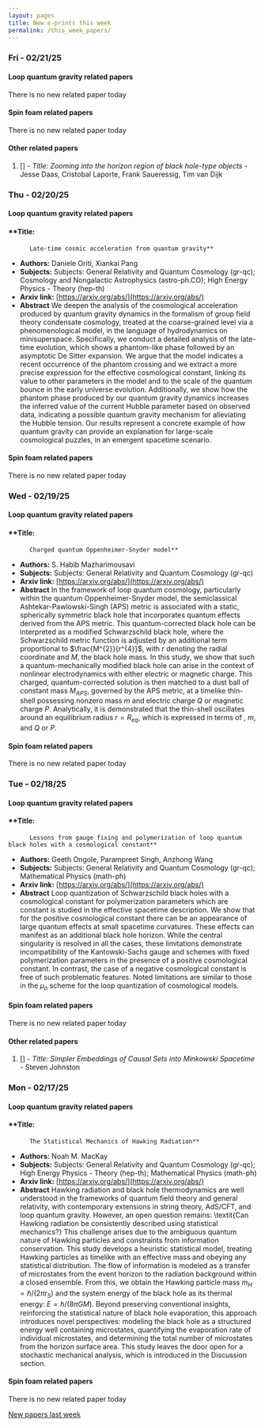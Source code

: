 ```yaml
---
layout: pages
title: New e-prints this week
permalink: /this_week_papers/
---
```




### Fri - 02/21/25

#### Loop quantum gravity related papers

There is no new related paper today 

#### Spin foam related papers

There is no new related paper today 



#### Other related papers

1. [[]](https://arxiv.org/abs/) - *Title:
          Zooming into the horizon region of black hole-type objects* - Jesse Daas, Cristobal Laporte, Frank Saueressig, Tim van Dijk



### Thu - 02/20/25

#### Loop quantum gravity related papers

#### **Title:
          Late-time cosmic acceleration from quantum gravity**
 - **Authors:** Daniele Oriti, Xiankai Pang
 - **Subjects:** Subjects:
General Relativity and Quantum Cosmology (gr-qc); Cosmology and Nongalactic Astrophysics (astro-ph.CO); High Energy Physics - Theory (hep-th)
 - **Arxiv link:** [https://arxiv.org/abs/](https://arxiv.org/abs/)
 - **Abstract**
 We deepen the analysis of the cosmological acceleration produced by quantum gravity dynamics in the formalism of group field theory condensate cosmology, treated at the coarse-grained level via a phenomenological model, in the language of hydrodynamics on minisuperspace. Specifically, we conduct a detailed analysis of the late-time evolution, which shows a phantom-like phase followed by an asymptotic De Sitter expansion. We argue that the model indicates a recent occurrence of the phantom crossing and we extract a more precise expression for the effective cosmological constant, linking its value to other parameters in the model and to the scale of the quantum bounce in the early universe evolution. Additionally, we show how the phantom phase produced by our quantum gravity dynamics increases the inferred value of the current Hubble parameter based on observed data, indicating a possible quantum gravity mechanism for alleviating the Hubble tension. Our results represent a concrete example of how quantum gravity can provide an explanation for large-scale cosmological puzzles, in an emergent spacetime scenario. 

#### Spin foam related papers

There is no new related paper today 

### Wed - 02/19/25

#### Loop quantum gravity related papers

#### **Title:
          Charged quantum Oppenheimer-Snyder model**
 - **Authors:** S. Habib Mazharimousavi
 - **Subjects:** Subjects:
General Relativity and Quantum Cosmology (gr-qc)
 - **Arxiv link:** [https://arxiv.org/abs/](https://arxiv.org/abs/)
 - **Abstract**
 In the framework of loop quantum cosmology, particularly within the quantum Oppenheimer-Snyder model, the semiclassical Ashtekar-Pawlowski-Singh (APS) metric is associated with a static, spherically symmetric black hole that incorporates quantum effects derived from the APS metric. This quantum-corrected black hole can be interpreted as a modified Schwarzschild black hole, where the Schwarzschild metric function is adjusted by an additional term proportional to $\frac{M^{2}}{r^{4}}$, with $r$ denoting the radial coordinate and $M,$ the black hole mass. In this study, we show that such a quantum-mechanically modified black hole can arise in the context of nonlinear electrodynamics with either electric or magnetic charge. This charged, quantum-corrected solution is then matched to a dust ball of constant mass $M_{APS}$, governed by the APS metric, at a timelike thin-shell possessing nonzero mass $m$ and electric charge $Q$ or magnetic charge $P$. Analytically, it is demonstrated that the thin-shell oscillates around an equilibrium radius $r=R_{eq}$, which is expressed in terms of $% M_{APS}$, $m$, and $Q$ or $P$. 

#### Spin foam related papers

There is no new related paper today 

### Tue - 02/18/25

#### Loop quantum gravity related papers

#### **Title:
          Lessons from gauge fixing and polymerization of loop quantum black holes with a cosmological constant**
 - **Authors:** Geeth Ongole, Parampreet Singh, Anzhong Wang
 - **Subjects:** Subjects:
General Relativity and Quantum Cosmology (gr-qc); Mathematical Physics (math-ph)
 - **Arxiv link:** [https://arxiv.org/abs/](https://arxiv.org/abs/)
 - **Abstract**
 Loop quantization of Schwarzschild black holes with a cosmological constant for polymerization parameters which are constant is studied in the effective spacetime description. We show that for the positive cosmological constant there can be an appearance of large quantum effects at small spacetime curvatures. These effects can manifest as an additional black hole horizon. While the central singularity is resolved in all the cases, these limitations demonstrate incompatibility of the Kantowski-Sachs gauge and schemes with fixed polymerization parameters in the presence of a positive cosmological constant. In contrast, the case of a negative cosmological constant is free of such problematic features. Noted limitations are similar to those in the $\mu_o$ scheme for the loop quantization of cosmological models. 

#### Spin foam related papers

There is no new related paper today 



#### Other related papers

1. [[]](https://arxiv.org/abs/) - *Title:
          Simpler Embeddings of Causal Sets into Minkowski Spacetime* - Steven Johnston



### Mon - 02/17/25

#### Loop quantum gravity related papers

#### **Title:
          The Statistical Mechanics of Hawking Radiation**
 - **Authors:** Noah M. MacKay
 - **Subjects:** Subjects:
General Relativity and Quantum Cosmology (gr-qc); High Energy Physics - Theory (hep-th); Mathematical Physics (math-ph)
 - **Arxiv link:** [https://arxiv.org/abs/](https://arxiv.org/abs/)
 - **Abstract**
 Hawking radiation and black hole thermodynamics are well understood in the frameworks of quantum field theory and general relativity, with contemporary extensions in string theory, AdS/CFT, and loop quantum gravity. However, an open question remains: \textit{Can Hawking radiation be consistently described using statistical mechanics?} This challenge arises due to the ambiguous quantum nature of Hawking particles and constraints from information conservation. This study develops a heuristic statistical model, treating Hawking particles as timelike with an effective mass and obeying any statistical distribution. The flow of information is modeled as a transfer of microstates from the event horizon to the radiation background within a closed ensemble. From this, we obtain the Hawking particle mass $m_H=\hbar/(2\pi r_S)$ and the system energy of the black hole as its thermal energy: $E=\hbar/(8\pi GM)$. Beyond preserving conventional insights, reinforcing the statistical nature of black hole evaporation, this approach introduces novel perspectives: modeling the black hole as a structured energy well containing microstates, quantifying the evaporation rate of individual microstates, and determining the total number of microstates from the horizon surface area. This study leaves the door open for a stochastic mechanical analysis, which is introduced in the Discussion section. 

#### Spin foam related papers

There is no new related paper today 




[New papers last week]({{site.url}}/archived/weekly/pre-prints/2025/02/17/archived_weekly_papers.html)